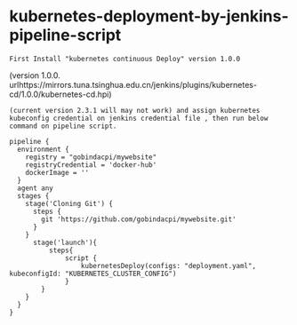 # kubernetes-deployment-by-jenkins-pipeline-script
~~~
First Install "kubernetes continuous Deploy" version 1.0.0 
~~~
(version 1.0.0. urlhttps://mirrors.tuna.tsinghua.edu.cn/jenkins/plugins/kubernetes-cd/1.0.0/kubernetes-cd.hpi) 
~~~
(current version 2.3.1 will may not work) and assign kubernetes kubeconfig credential on jenkins credential file , then run below command on pipeline script.
~~~
~~~
pipeline {
  environment {
    registry = "gobindacpi/mywebsite"
    registryCredential = 'docker-hub'
    dockerImage = ''
  }
  agent any
  stages {
    stage('Cloning Git') {
      steps {
        git 'https://github.com/gobindacpi/mywebsite.git'
      }
    }
      stage('launch'){
          steps{
              script {
                  kubernetesDeploy(configs: "deployment.yaml", kubeconfigId: "KUBERNETES_CLUSTER_CONFIG")
              }
        }
    }
  }
}

~~~
